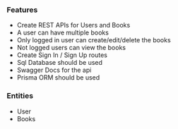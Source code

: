 ### Features

- Create REST APIs for Users and Books
- A user can have multiple books
- Only logged in user can create/edit/delete the books
- Not logged users can view the books
- Create Sign In / Sign Up routes
- Sql Database should be used
- Swagger Docs for the api
- Prisma ORM should be used

### Entities

- User
- Books
